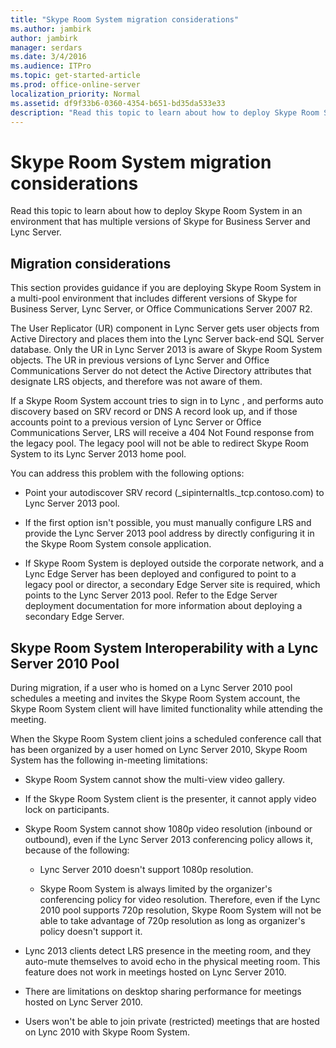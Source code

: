 ```yaml
---
title: "Skype Room System migration considerations"
ms.author: jambirk
author: jambirk
manager: serdars
ms.date: 3/4/2016
ms.audience: ITPro
ms.topic: get-started-article
ms.prod: office-online-server
localization_priority: Normal
ms.assetid: df9f33b6-0360-4354-b651-bd35da533e33
description: "Read this topic to learn about how to deploy Skype Room System in an environment that has multiple versions of Skype for Business Server and Lync Server."
---
```


# Skype Room System migration considerations
 
Read this topic to learn about how to deploy Skype Room System in an environment that has multiple versions of Skype for Business Server and Lync Server.
  
## Migration considerations

This section provides guidance if you are deploying Skype Room System in a multi-pool environment that includes different versions of Skype for Business Server, Lync Server, or Office Communications Server 2007 R2. 
  
The User Replicator (UR) component in Lync Server gets user objects from Active Directory and places them into the Lync Server back-end SQL Server database. Only the UR in Lync Server 2013 is aware of Skype Room System objects. The UR in previous versions of Lync Server and Office Communications Server do not detect the Active Directory attributes that designate LRS objects, and therefore was not aware of them. 
  
If a Skype Room System account tries to sign in to Lync , and performs auto discovery based on SRV record or DNS A record look up, and if those accounts point to a previous version of Lync Server or Office Communications Server, LRS will receive a 404 Not Found response from the legacy pool. The legacy pool will not be able to redirect Skype Room System to its Lync Server 2013 home pool. 
  
You can address this problem with the following options: 
  
- Point your autodiscover SRV record (_sipinternaltls._tcp.contoso.com) to Lync Server 2013 pool.
    
- If the first option isn't possible, you must manually configure LRS and provide the Lync Server 2013 pool address by directly configuring it in the Skype Room System console application. 
    
- If Skype Room System is deployed outside the corporate network, and a Lync Edge Server has been deployed and configured to point to a legacy pool or director, a secondary Edge Server site is required, which points to the Lync Server 2013 pool. Refer to the Edge Server deployment documentation for more information about deploying a secondary Edge Server. 
    
## Skype Room System Interoperability with a Lync Server 2010 Pool

During migration, if a user who is homed on a Lync Server 2010 pool schedules a meeting and invites the Skype Room System account, the Skype Room System client will have limited functionality while attending the meeting. 
  
When the Skype Room System client joins a scheduled conference call that has been organized by a user homed on Lync Server 2010, Skype Room System has the following in-meeting limitations: 
  
- Skype Room System cannot show the multi-view video gallery.
    
- If the Skype Room System client is the presenter, it cannot apply video lock on participants.
    
- Skype Room System cannot show 1080p video resolution (inbound or outbound), even if the Lync Server 2013 conferencing policy allows it, because of the following: 
    
  - Lync Server 2010 doesn't support 1080p resolution.
    
  - Skype Room System is always limited by the organizer's conferencing policy for video resolution. Therefore, even if the Lync 2010 pool supports 720p resolution, Skype Room System will not be able to take advantage of 720p resolution as long as organizer's policy doesn't support it. 
    
- Lync 2013 clients detect LRS presence in the meeting room, and they auto-mute themselves to avoid echo in the physical meeting room. This feature does not work in meetings hosted on Lync Server 2010.
    
- There are limitations on desktop sharing performance for meetings hosted on Lync Server 2010.
    
- Users won't be able to join private (restricted) meetings that are hosted on Lync 2010 with Skype Room System.
    


